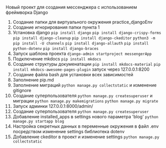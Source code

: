 Новый проект для создания мессенджера с использованием фреймворка Django


1. Создание папки для виртуального окружения practice_djangoEnv
2. Создание игнорирования папки пункта 1
3. Установка django 
`pip install django`
`pip install django-crispy-forms`
`pip install django-cleanup`
`pip install django-ckeditor`
`python3 -m pip install -U channels`
`pip install django-allauth`
`pip install python-dotenv`
`pip install django-braces`
4. Запуск шаблона проекта
`django-admin startproject messengerApp`
5. Подключение mkdocs
`pip install mkdocs`
6. Создание структуры докуменатации
`pip install mkdocs-material`
`pip install mkdocs-awesome-pages-plugin`
запуск через 127.0.0.1:8200
7. Создание файла  bash для установки всех зависимостей
8. Заполнение pip.md 
9. Заполнение миграций
`python manage.py collectstatic`
и изменение gitignore 
10. Создание суперпользователя
`python manage.py createsuperuser`
и миграции
`python manage.py makemigrations`
`python manage.py migrate`
11. Запуск админки  127.0.0.1:8000/admin/
12. Cоздание суперпользователя
`python manage.py createsuperuser`
13. Добавление installed_apps в settings нового параметра 'blog' 
`python manage.py startapp blog`
14. Настройка секретных данных в переменные окружения в файл .env посредством изменение settings
библиотека  dotenv
15.  Добавление ckeditor в проект и изменение settings
`python manage.py collectstatic`